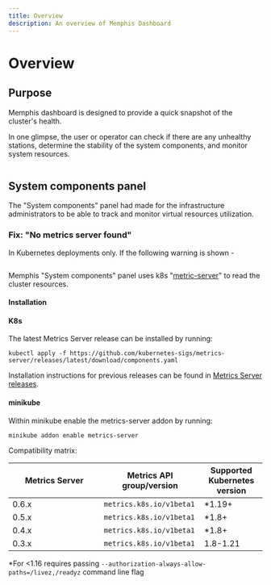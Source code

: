 ```yaml
---
title: Overview
description: An overview of Memphis Dashboard
---
```

# Overview

## Purpose

Memphis dashboard is designed to provide a quick snapshot of the cluster's health.&#x20;

In one glimpse, the user or operator can check if there are any unhealthy stations, determine the stability of the system components, and monitor system resources.

<figure><img src="/assets/image.png" alt=""><figcaption></figcaption></figure>

## System components panel

The "System components" panel had made for the infrastructure administrators to be able to track and monitor virtual resources utilization.

### Fix: "No metrics server found"

In Kubernetes deployments only. If the following warning is shown -

<figure><img src="/assets/Screen Shot 2023-01-30 at 14.22.29 (1).png" alt=""><figcaption></figcaption></figure>

Memphis "System components" panel uses k8s "[metric-server](https://kubernetes-sigs.github.io/metrics-server/)" to read the cluster resources.

#### Installation

#### K8s

The latest Metrics Server release can be installed by running:

```
kubectl apply -f https://github.com/kubernetes-sigs/metrics-server/releases/latest/download/components.yaml
```

Installation instructions for previous releases can be found in [Metrics Server releases](https://github.com/kubernetes-sigs/metrics-server/releases).

#### minikube

Within minikube enable the metrics-server addon by running:

```
minikube addon enable metrics-server
```

Compatibility matrix:

<table><thead><tr><th width="165.33333333333331">Metrics Server</th><th>Metrics API group/version</th><th>Supported Kubernetes version</th></tr></thead><tbody><tr><td>0.6.x</td><td><code>metrics.k8s.io/v1beta1</code></td><td>*1.19+</td></tr><tr><td>0.5.x</td><td><code>metrics.k8s.io/v1beta1</code></td><td>*1.8+</td></tr><tr><td>0.4.x</td><td><code>metrics.k8s.io/v1beta1</code></td><td>*1.8+</td></tr><tr><td>0.3.x</td><td><code>metrics.k8s.io/v1beta1</code></td><td>1.8-1.21</td></tr></tbody></table>

\*For <1.16 requires passing `--authorization-always-allow-paths=/livez,/readyz` command line flag
